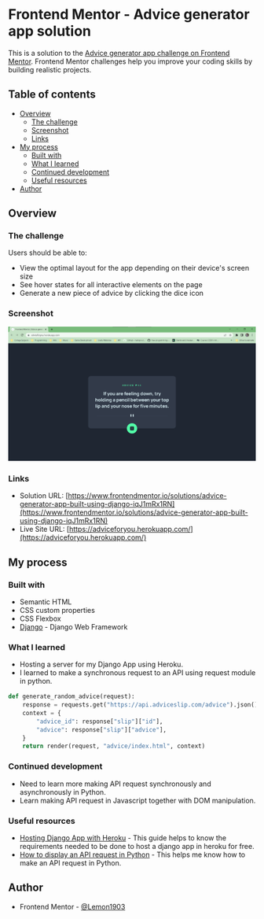 # Frontend Mentor - Advice generator app solution

This is a solution to the [Advice generator app challenge on Frontend Mentor](https://www.frontendmentor.io/challenges/advice-generator-app-QdUG-13db). Frontend Mentor challenges help you improve your coding skills by building realistic projects.

## Table of contents

- [Overview](#overview)
  - [The challenge](#the-challenge)
  - [Screenshot](#screenshot)
  - [Links](#links)
- [My process](#my-process)
  - [Built with](#built-with)
  - [What I learned](#what-i-learned)
  - [Continued development](#continued-development)
  - [Useful resources](#useful-resources)
- [Author](#author)

## Overview

### The challenge

Users should be able to:

- View the optimal layout for the app depending on their device's screen size
- See hover states for all interactive elements on the page
- Generate a new piece of advice by clicking the dice icon

### Screenshot

![](./advice/static/advice/images/screenshot.png)

### Links

- Solution URL: [https://www.frontendmentor.io/solutions/advice-generator-app-built-using-django-iqJ1mRx1RN](https://www.frontendmentor.io/solutions/advice-generator-app-built-using-django-iqJ1mRx1RN)
- Live Site URL: [https://adviceforyou.herokuapp.com/](https://adviceforyou.herokuapp.com/)

## My process

### Built with

- Semantic HTML
- CSS custom properties
- CSS Flexbox
- [Django](https://docs.djangoproject.com/en/4.1/) - Django Web Framework

### What I learned

- Hosting a server for my Django App using Heroku.
- I learned to make a synchronous request to an API using request module in python.

```python
def generate_random_advice(request):
    response = requests.get("https://api.adviceslip.com/advice").json()
    context = {
        "advice_id": response["slip"]["id"],
        "advice": response["slip"]["advice"],
    }
    return render(request, "advice/index.html", context)
```

### Continued development

- Need to learn more making API request synchronously and asynchronously in Python.
- Learn making API request in Javascript together with DOM manipulation.

### Useful resources

- [Hosting Django App with Heroku](https://studygyaan.com/django/django-everywhere-host-your-django-app-for-free-on-heroku) - This guide helps to know the requirements needed to be done to host a django app in heroku for free.
- [How to display an API request in Python](https://studygyaan.com/django/how-to-display-api-response-in-html-using-django-template) - This helps me know how to make an API request in Python.

## Author

- Frontend Mentor - [@Lemon1903](https://www.frontendmentor.io/profile/Lemon1903)
